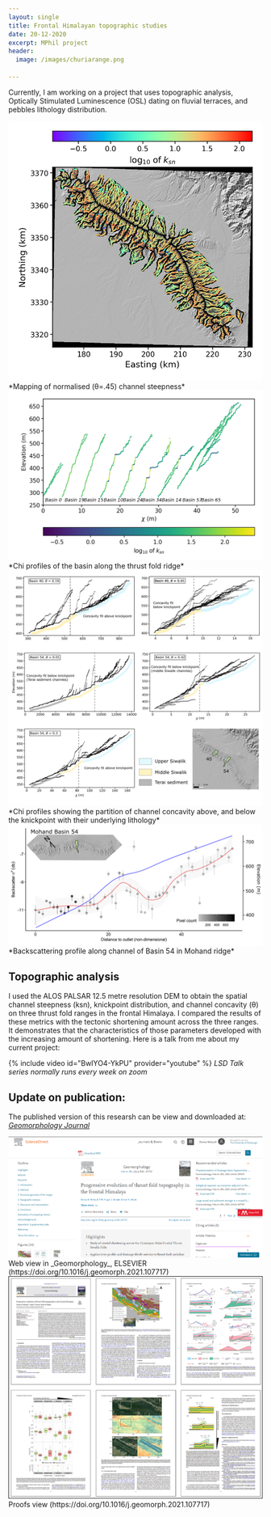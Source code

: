 ```yaml
---
layout: single
title: Frontal Himalayan topographic studies
date: 20-12-2020
excerpt: MPhil project
header:
  image: /images/churiarange.png

---
```


Currently, I am working on a project that uses topographic analysis, Optically Stimulated Luminescence (OSL) dating on fluvial terraces, and pebbles lithology distribution.



<img src="/images/chi/ksnmohand.png" alt="Alt text"/>
*Mapping of normalised (θ=.45) channel steepness*



<img src="/images/chi/chi3.png" alt="Alt text"/>
*Chi profiles of the basin along the thrust fold ridge*



<img src="/images/chi/concavity_partition_mohand.png" alt="Alt text"/>
*Chi profiles showing the partition of channel concavity above, and below the knickpoint with their underlying lithology*



<img src="/images/chi/backscatter_mohand_basin_54.png" alt="Alt text"/>
*Backscattering profile along channel of Basin 54 in Mohand ridge*


<h2>Topographic analysis</h2>
I used the ALOS PALSAR 12.5 metre resolution DEM to obtain the spatial channel steepness (ksn), knickpoint distribution, and channel concavity (θ) on three thrust fold ranges in the frontal Himalaya. I compared the results of these metrics with the tectonic shortening amount across the three ranges. It demonstrates that the characteristics of those parameters developed with the increasing amount of shortening. 
Here is a talk from me about my current project:

{% include video id="BwIYO4-YkPU" provider="youtube" %}
*LSD Talk series normally runs every week on zoom*


<h2>Update on publication:</h2>


The published version of this researsh can be view and downloaded at:
 <a href="https://doi.org/10.1016/j.geomorph.2021.107717">*Geomorphology Journal*</a>
 
 
 <img src="/images/web.PNG" alt="_Geomorphology_, Elsevier"/>
Web view in _Geomorphology_, ELSEVIER (https://doi.org/10.1016/j.geomorph.2021.107717)
 
 <img src="/images/geomorph.png" alt="Thumbnail view"/>
Proofs view (https://doi.org/10.1016/j.geomorph.2021.107717)
